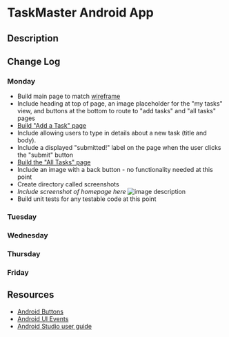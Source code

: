 # TaskMaster Android App

## Description

## Change Log

### Monday
* Build main page to match [wireframe](https://codefellows.github.io/code-401-java-guide/curriculum/class-26/taskmaster_homepage.png)
* Include heading at top of page, an image placeholder for the "my tasks" view, and buttons at the bottom to route to "add tasks" and "all tasks" pages
* [Build "Add a Task" page](https://codefellows.github.io/code-401-java-guide/curriculum/class-26/taskmaster_add_task.png)
* Include allowing users to type in details about a new task (title and body).
* Include a displayed "submitted!" label on the page when the user clicks the "submit" button
* [Build the "All Tasks" page](https://codefellows.github.io/code-401-java-guide/curriculum/class-26/taskmaster_all_tasks.png)
* Include an image with a back button - no functionality needed at this point
* Create directory called screenshots
* *Include screenshot of homepage here* ![image description](screenshots/path_to_screenshot_file.png)
* Build unit tests for any testable code at this point

### Tuesday

### Wednesday

### Thursday

### Friday

## Resources 
* [Android Buttons](https://developer.android.com/guide/topics/ui/controls/button.html)
* [Android UI Events](https://developer.android.com/guide/topics/ui/ui-events.html)
* [Android Studio user guide](https://developer.android.com/studio/intro)
